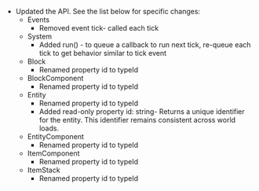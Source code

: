 

-   Updated the API. See the list below for specific changes:
    -   Events
        -   Removed event tick- called each tick
    -   System
        -   Added run() - to queue a callback to run next tick, re-queue each tick to get behavior similar to tick event
    -   Block
        -   Renamed property id to typeId
    -   BlockComponent
        -   Renamed property id to typeId
    -   Entity
        -   Renamed property id to typeId
        -   Added read-only property id: string- Returns a unique identifier for the entity. This identifier remains consistent across world loads.
    -   EntityComponent
        -   Renamed property id to typeId
    -   ItemComponent
        -   Renamed property id to typeId
    -   ItemStack
        -   Renamed property id to typeId

